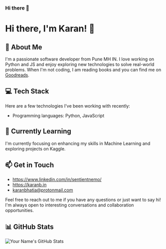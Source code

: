 ### Hi there 👋

# Hi there, I'm Karan! 👋

## 🚀 About Me
I'm a passionate software developer from Pune MH IN. I love working on Python and JS and enjoy exploring new technologies to solve real-world problems. When I'm not coding, I am reading books and you can find me on [Goodreads](https://www.goodreads.com/user/show/107111326-karan-bhatia).

<!--
## ⭐ Featured Projects
- [Project 1]: Short project description or key features.
- [Project 2]: Short project description or key features.
- [Project 3]: Short project description or key features.
-->

## 💻 Tech Stack
Here are a few technologies I've been working with recently:

- Programming languages: Python, JavaScript
<!--
- Frameworks and libraries: [Frameworks/Libraries]
- Databases: [Databases]
- Tools and platforms: [Tools/Platforms]
-->

## 🌱 Currently Learning
I'm currently focusing on enhancing my skills in Machine Learning and exploring projects on Kaggle. <!--in-depth.-->

## 📫 Get in Touch
- <https://www.linkedin.com/in/sentientnemo/>
- <https://karanb.in>
- <karanbhatia@protonmail.com>

Feel free to reach out to me if you have any questions or just want to say hi! I'm always open to interesting conversations and collaboration opportunities.

## 📊 GitHub Stats
![Your Name's GitHub Stats](https://github-readme-stats.vercel.app/api?username=kmbhatia&show_icons=true)



<!--
**kmbhatia/kmbhatia** is a ✨ _special_ ✨ repository because its `README.md` (this file) appears on your GitHub profile.

Here are some ideas to get you started:

- 🔭 I’m currently working on ...
- 🌱 I’m currently learning ...
- 👯 I’m looking to collaborate on ...
- 🤔 I’m looking for help with ...
- 💬 Ask me about ...
- 📫 How to reach me: ...
- 😄 Pronouns: ...
- ⚡ Fun fact: ...
-->
